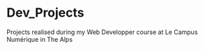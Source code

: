 # Dev_Projects
Projects realised during my Web Developper course at Le Campus Numérique in The Alps
